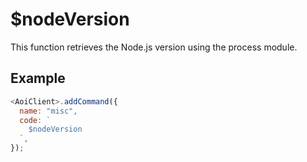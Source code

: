 # $nodeVersion

This function retrieves the Node.js version using the process module.

## Example

```js
<AoiClient>.addCommand({
  name: "misc",
  code: `
    $nodeVersion
  `,
});
```
